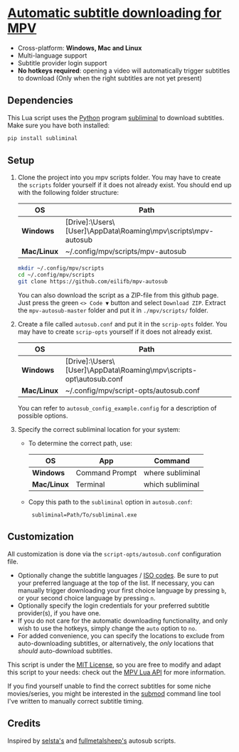 # [Automatic subtitle downloading for MPV](https://github.com/davidde/mpv-autosub)
* Cross-platform: **Windows, Mac and Linux**
* Multi-language support
* Subtitle provider login support
* **No hotkeys required**: opening a video will automatically trigger subtitles to download
  (Only when the right subtitles are not yet present)

## Dependencies
This Lua script uses the [Python](https://www.python.org/downloads/) program
[subliminal](https://github.com/Diaoul/subliminal) to download subtitles.
Make sure you have both installed:  
```bash
pip install subliminal
```

## Setup
1. Clone the project into you mpv scripts folder.
  You may have to create the `scripts` folder yourself if it does not already exist.
  You should end up with the following folder structure:

   |       OS      |                      Path                                      |
   |---------------|----------------------------------------------------------------|
   | **Windows**   | [Drive]:\Users\\[User]\AppData\Roaming\mpv\scripts\mpv-autosub |
   | **Mac/Linux** | ~/.config/mpv/scripts/mpv-autosub                              |

   ```bash
   mkdir ~/.config/mpv/scripts
   cd ~/.config/mpv/scripts
   git clone https://github.com/eilifb/mpv-autosub
   ```

   You can also download the script as a ZIP-file from this github page.
   Just press the green `<> Code ▼` button and select `Download ZIP`.
   Extract the `mpv-autosub-master` folder and put it in `./mpv/scripts/` folder.

2. Create a file called `autosub.conf` and put it in the `scrip-opts` folder.
  You may have to create `scrip-opts` yourself if it does not already exist.

   |       OS      |                      Path                                           |
   |---------------|---------------------------------------------------------------------|
   | **Windows**   | [Drive]:\Users\\[User]\AppData\Roaming\mpv\scripts-opt\autosub.conf |
   | **Mac/Linux** | ~/.config/mpv/script-opts/autosub.conf                              |

    You can refer to `autosub_config_example.config` for a description of possible options.

3. Specify the correct subliminal location for your system:
   - To determine the correct path, use:

     |       OS      |      App       |        Command          |
     |---------------|----------------|-------------------------|
     | **Windows**   | Command Prompt |    where subliminal     |
     | **Mac/Linux** | Terminal       |    which subliminal     |

   - Copy this path to the `subliminal` option in `autosub.conf`:
     ```properties
      subliminal=Path/To/subliminal.exe
     ```

## Customization
All customization is done via the `script-opts/autosub.conf` configuration file.
* Optionally change the subtitle languages / [ISO codes](https://en.wikipedia.org/wiki/List_of_ISO_639-1_codes).
  Be sure to put your preferred language at the top of the list.
  If necessary, you can manually trigger downloading your first choice language by pressing `b`,
  or your second choice language by pressing `n`.
* Optionally specify the login credentials for your preferred subtitle provider(s), if you have one.
* If you do not care for the automatic downloading functionality, and only wish to use the hotkeys,
  simply change the `auto` option to `no`.
* For added convenience, you can specify the locations to exclude from auto-downloading subtitles, or alternatively,
the *only* locations that *should* auto-download subtitles.

This script is under the [MIT License](./LICENSE-MIT),
so you are free to modify and adapt this script to your needs:
check out the [MPV Lua API](https://mpv.io/manual/stable/#lua-scripting) for more information.

If you find yourself unable to find the correct subtitles for some niche movies/series,
you might be interested in the [submod](https://github.com/davidde/submod_rs)
command line tool I've written to manually correct subtitle timing.

## Credits
Inspired by [selsta's](https://gist.github.com/selsta/ce3fb37e775dbd15c698) and
[fullmetalsheep's](https://gist.github.com/fullmetalsheep/28c397b200a7348027d983f31a7eddfa) autosub scripts.
